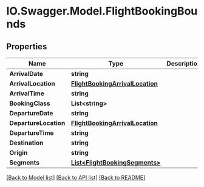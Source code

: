 # IO.Swagger.Model.FlightBookingBounds
## Properties

Name | Type | Description | Notes
------------ | ------------- | ------------- | -------------
**ArrivalDate** | **string** |  | [optional] 
**ArrivalLocation** | [**FlightBookingArrivalLocation**](FlightBookingArrivalLocation.md) |  | [optional] 
**ArrivalTime** | **string** |  | [optional] 
**BookingClass** | **List&lt;string&gt;** |  | [optional] 
**DepartureDate** | **string** |  | [optional] 
**DepartureLocation** | [**FlightBookingArrivalLocation**](FlightBookingArrivalLocation.md) |  | [optional] 
**DepartureTime** | **string** |  | [optional] 
**Destination** | **string** |  | [optional] 
**Origin** | **string** |  | [optional] 
**Segments** | [**List&lt;FlightBookingSegments&gt;**](FlightBookingSegments.md) |  | [optional] 

[[Back to Model list]](../README.md#documentation-for-models) [[Back to API list]](../README.md#documentation-for-api-endpoints) [[Back to README]](../README.md)

